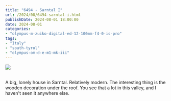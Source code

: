 ```yaml
---
title: "6494 - Sarntal I"
url: /2024/08/6494-sarntal-i.html
publishDate: 2024-08-01 18:00:00
date: 2024-08-01
categories:
- "olympus-m-zuiko-digital-ed-12-100mm-f4-0-is-pro"
tags:
- "Italy"
- "south-tyrol"
- "olympus-om-d-e-m1-mk-iii"
---
```

<div class="container">
<div class="center"><a target="_blank" href="https://d25zfm9zpd7gm5.cloudfront.net/1200x1200/2020/20200906_101309_lr.jpg"><img class="webfeedsFeaturedVisual" src="https://d25zfm9zpd7gm5.cloudfront.net/0600x0600/2020/20200906_101309_lr.jpg" /></a></div>
</div>
<br />

A big, lonely house in Sarntal. Relatively modern. The
interesting thing is the wooden decoration under the roof.
You see that a lot in this valley, and I haven't seen it
anywhere else.
